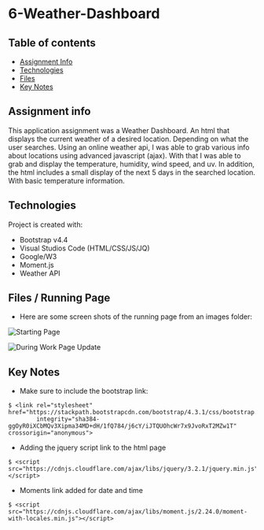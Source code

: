 # 6-Weather-Dashboard

## Table of contents
* [Assignment Info](#assignment-info)
* [Technologies](#technologies)
* [Files](#files)
* [Key Notes](#key-notes)

## Assignment info
This application assignment was a Weather Dashboard.
An html that displays the current weather of a desired
location. Depending on what the user searches. Using an
online weather api, I was able to grab various info about
locations using advanced javascript (ajax). With that I
was able to grab and display the temperature, humidity, 
wind speed, and uv. In addition, the html includes a small
display of the next 5 days in the searched location. With 
basic temperature information.
	
## Technologies
Project is created with:
* Bootstrap v4.4
* Visual Studios Code (HTML/CSS/JS/JQ)
* Google/W3
* Moment.js 
* Weather API
	
## Files / Running Page
* Here are some screen shots of the running page from an images folder:

 ![Starting Page](images/before-work.png)

 ![During Work Page Update](images/during-work.png)


## Key Notes
* Make sure to include the bootstrap link:

```
$ <link rel="stylesheet" href="https://stackpath.bootstrapcdn.com/bootstrap/4.3.1/css/bootstrap.min.css"
        integrity="sha384-ggOyR0iXCbMQv3Xipma34MD+dH/1fQ784/j6cY/iJTQUOhcWr7x9JvoRxT2MZw1T" crossorigin="anonymous">
```
* Adding the jquery script link to the html page

```
$ <script src="https://cdnjs.cloudflare.com/ajax/libs/jquery/3.2.1/jquery.min.js"></script>
```
* Moments link added for date and time
```
$ <script src="https://cdnjs.cloudflare.com/ajax/libs/moment.js/2.24.0/moment-with-locales.min.js"></script>
```